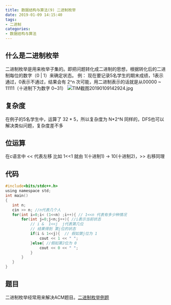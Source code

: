 ```yaml
---
title: 数据结构与算法(9) 二进制枚举
date: 2019-01-09 14:15:40
tags:
- 二进制
categories:
- 数据结构与算法
---
```

## 什么是二进制枚举
二进制枚举是用来枚举子集的。即把问题转化成二进制的思想，根据转化后的二进制每位的数字（0 | 1）来确定状态。
例：
现在要记录5名学生的期末成绩，1表示通过，0表示不通过，结果会有 2^n 次可能，用二进制表示的话就是从00000 ~ 11111（十进制下为数字 0~31）
![TIM截图20190109142924.jpg](TIM截图20190109142924.jpg)

## 复杂度
在例子的5名学生中，运算了 32 * 5，所以复杂度为 N*2^N
同样的，DFS也可以解决类似问题，复杂度差不多

## 位运算
在c语言中 << 代表左移 比如 1<<1 就由 1(十进制1) -> 10(十进制2)，>> 右移同理


## 代码
 ```C
#include<bits/stdc++.h>
using namespace std;
int main()
{
	int n;
	cin >> n; //n代表几个人
	for(int i=0;i< (1<<n) ;i++){ // 1<<n 代表有多少种情况 
		for(int j=0;j<n;j++){ //i表示当前状态 
			// i &  1<<j  j代表第几位
			// 结果得到 第j位的状态 
			if(i & 1<<j){  // 假如第j位为 1 
				cout << 1 << " ";
			}else{ //假如第J位为 0 
				cout << 0 << " ";
			}
		}
	} 
}
```

## 题目
二进制枚举经常用来解决ACM题目。[二进制枚举例题](http://pyking.cn/2019/01/08/%E6%AF%8F%E6%97%A5%E4%B8%80%E9%A2%98-46-codeforces-1097B/) 

